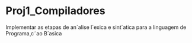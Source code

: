 # Proj1_Compiladores
Implementar as etapas de an´alise l´exica e sint´atica para a linguagem de Programa¸c˜ao B´asica
